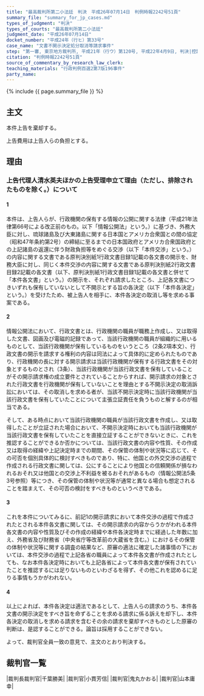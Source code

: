 ```yaml
---
title: "最高裁判所第二小法廷　判決　平成26年07月14日　判例時報2242号51頁"
summary_file: "summary_for_jp_cases.md"
types_of_judgment: "判決"
types_of_courts: "最高裁判所第二小法廷"
judgment_date: "平成26年07月14日"
docket_number: "平成24年（行ヒ）第33号"
case_name: "文書不開示決定処分取消等請求事件"
step: "第一審, 東京地方裁判所, 平成21年（行ウ）第120号, 平成22年4月9日, 判決|控訴審, 東京高等裁判所, 平成22年（行コ）第183号, 平成23年9月29日, 判決"
citation: "判例時報2242号51頁"
source_of_commentary_by_research_law_clerk:
teaching_materials: "行政判例百選2第7版196事件"
party_name:
---
```




{% include {{ page.summary_file }}  %}












## 主文



本件上告を棄却する。

上告費用は上告人らの負担とする。





## 理由



### 上告代理人清水英夫ほかの上告受理申立て理由（ただし、排除されたものを除く。）について

#### 1

本件は、上告人らが、行政機関の保有する情報の公開に関する法律（平成21年法律第66号による改正前のもの。以下「情報公開法」という。）に基づき、外務大臣に対し、琉球諸島及び大東諸島に関する日本国とアメリカ合衆国との間の協定（昭和47年条約第2号）の締結に至るまでの日本国政府とアメリカ合衆国政府との上記諸島の返還に伴う財政負担等をめぐる交渉（以下「本件交渉」という。）の内容に関する文書である原判決別紙1行政文書目録1記載の各文書の開示を、財務大臣に対し、同じく本件交渉の内容に関する文書である原判決別紙2行政文書目録2記載の各文書（以下、原判決別紙1行政文書目録1記載の各文書と併せて「本件各文書」という。）の開示を、それぞれ請求したところ、上記各文書につきいずれも保有していないとして不開示とする旨の各決定（以下「本件各決定」という。）を受けたため、被上告人を相手に、本件各決定の取消し等を求める事案である。

#### 2

情報公開法において、行政文書とは、行政機関の職員が職務上作成し、又は取得した文書、図画及び電磁的記録であって、当該行政機関の職員が組織的に用いるものとして、当該行政機関が保有しているものをいうところ（2条2項本文）、行政文書の開示を請求する権利の内容は同法によって具体的に定められたものであり、行政機関の長に対する開示請求は当該行政機関が保有する行政文書をその対象とするものとされ（3条）、当該行政機関が当該行政文書を保有していることがその開示請求権の成立要件とされていることからすれば、開示請求の対象とされた行政文書を行政機関が保有していないことを理由とする不開示決定の取消訴訟においては、その取消しを求める者が、当該不開示決定時に当該行政機関が当該行政文書を保有していたことについて主張立証責任を負うものと解するのが相当である。

そして、ある時点において当該行政機関の職員が当該行政文書を作成し、又は取得したことが立証された場合において、不開示決定時においても当該行政機関が当該行政文書を保有していたことを直接立証することができないときに、これを推認することができるか否かについては、当該行政文書の内容や性質、その作成又は取得の経緯や上記決定時までの期間、その保管の体制や状況等に応じて、その可否を個別具体的に検討すべきものであり、特に、他国との外交交渉の過程で作成される行政文書に関しては、公にすることにより他国との信頼関係が損なわれるおそれ又は他国との交渉上不利益を被るおそれがあるもの（情報公開法5条3号参照）等につき、その保管の体制や状況等が通常と異なる場合も想定されることを踏まえて、その可否の検討をすべきものというべきである。

#### 3

これを本件についてみるに、前記1の開示請求において本件交渉の過程で作成されたとされる本件各文書に関しては、その開示請求の内容からうかがわれる本件各文書の内容や性質及びその作成の経緯や本件各決定時までに経過した年数に加え、外務省及び財務省（中央省庁等改革前の大蔵省を含む。）におけるその保管の体制や状況等に関する調査の結果など、原審の適法に確定した諸事情の下においては、本件交渉の過程で上記各省の職員によって本件各文書が作成されたとしても、なお本件各決定時においても上記各省によって本件各文書が保有されていたことを推認するには足りないものといわざるを得ず、その他これを認めるに足りる事情もうかがわれない。

#### 4

以上によれば、本件各決定は適法であるとして、上告人らの請求のうち、本件各文書の開示決定をすべき旨を命ずることを求める請求に係る訴えを却下し、本件各決定の取消しを求める請求を含むその余の請求を棄却すべきものとした原審の判断は、是認することができる。論旨は採用することができない。

よって、裁判官全員一致の意見で、主文のとおり判決する。

## 裁判官一覧

|裁判長裁判官|千葉勝美|
|裁判官|小貫芳信|
|裁判官|鬼丸かおる|
|裁判官|山本庸幸|







